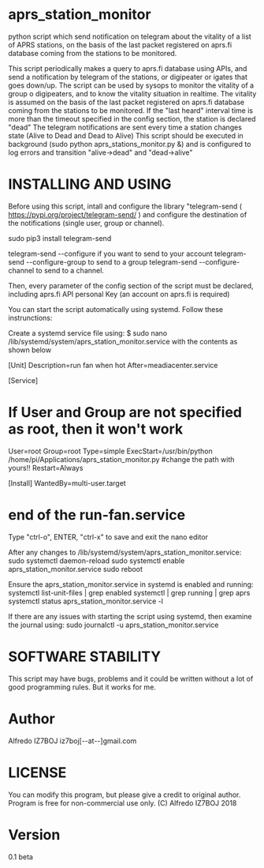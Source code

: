 # aprs_station_monitor
python script which send notification on telegram about the vitality of a list of APRS stations, on the basis of the last packet registered on aprs.fi database coming from the stations to be monitored.

This script periodically makes a query to aprs.fi database using APIs, and send a notification by telegram of the stations, or digipeater or igates that goes down/up.
The script can be used by sysops to monitor the vitality of a group o digipeaters, and to know the vitality situation in realtime.
The vitality is assumed on the basis of the last packet registered on aprs.fi database coming from the stations to be monitored.
If the "last heard" interval time is more than the timeout specified in the config section, the station is declared "dead"
The telegram notifications are sent every time a station changes state (Alive to Dead and Dead to Alive)
This script should be executed in background (sudo python aprs_stations_monitor.py &) and is configured to log errors and transition "alive->dead" and "dead->alive"

# INSTALLING AND USING
Before using this script, intall and configure the library "telegram-send ( https://pypi.org/project/telegram-send/ ) and configure the destination of the notifications (single user, group or channel).

sudo pip3 install telegram-send

telegram-send --configure if you want to send to your account
telegram-send --configure-group to send to a group 
telegram-send --configure-channel to send to a channel.

Then, every parameter of the config section of the script must be declared, including aprs.fi API personal Key (an account on aprs.fi is required)

You can start the script automatically using systemd. Follow these instrunctions:

Create a systemd service file using:
$ sudo nano /lib/systemd/system/aprs_station_monitor.service with the contents as shown below

[Unit]
Description=run fan when hot
After=meadiacenter.service

[Service]
# If User and Group are not specified as root, then it won't work
User=root
Group=root
Type=simple
ExecStart=/usr/bin/python /home/pi/Applications/aprs_station_monitor.py #change the path with yours!!
Restart=Always

[Install]
WantedBy=multi-user.target
# end of the run-fan.service

Type "ctrl-o", ENTER, "ctrl-x" to save and exit the nano editor

After any changes to /lib/systemd/system/aprs_station_monitor.service:
sudo systemctl daemon-reload
sudo systemctl enable aprs_station_monitor.service
sudo reboot

Ensure the aprs_station_monitor.service in systemd is enabled and running:
systemctl list-unit-files | grep enabled
systemctl | grep running | grep aprs
systemctl status aprs_station_monitor.service -l

If there are any issues with starting the script using systemd, then examine the journal using:
sudo journalctl -u aprs_station_monitor.service

# SOFTWARE STABILITY
This script may have bugs, problems and it could be written without a lot of good programming rules. But it works for me.

# Author
Alfredo IZ7BOJ iz7boj[--at--]gmail.com

# LICENSE
You can modify this program, but please give a credit to original author. Program is free for non-commercial use only.
(C) Alfredo IZ7BOJ 2018

# Version 
0.1 beta

